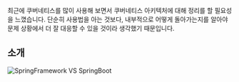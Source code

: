 최근에 쿠버네티스를 많이 사용해 보면서 쿠버네티스 아키텍처에 대해 정리를 할 필요성을 느꼈습니다. 단순히 사용법을 아는 것보다, 내부적으로 어떻게 돌아가는지를 알아야 문제 상황에서 더 잘 대응할 수 있을 것이라 생각했기 때문입니다. 

## 소개 
![SpringFramework VS SpringBoot](./images/springframework-vs-springboot.png)

